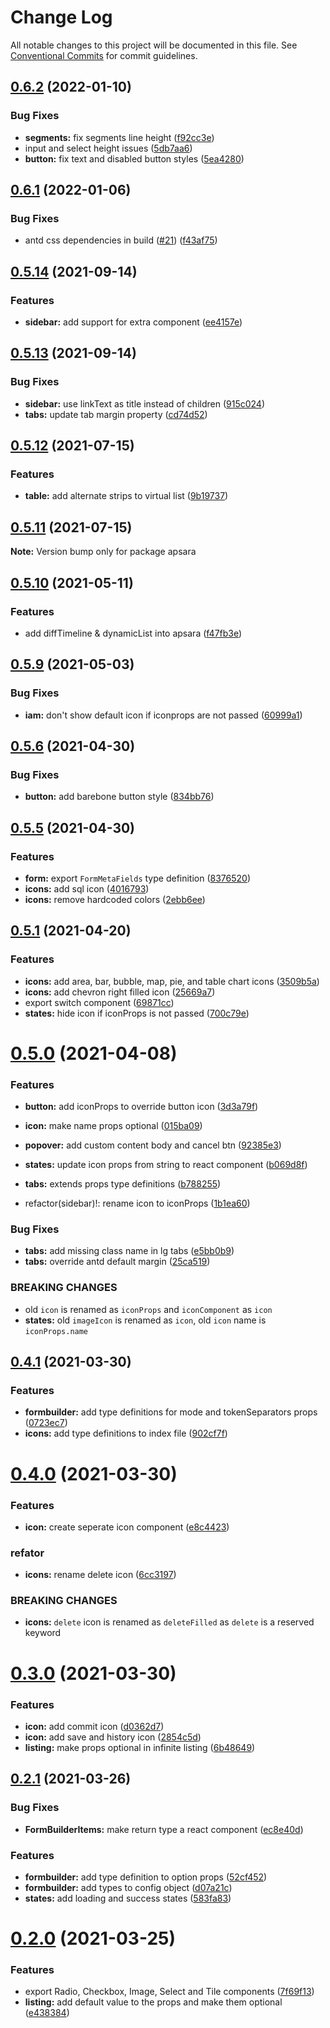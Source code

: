 # Change Log

All notable changes to this project will be documented in this file.
See [Conventional Commits](https://conventionalcommits.org) for commit guidelines.

## [0.6.2](https://github.com/odpf/apsara/compare/v0.6.1...v0.6.2) (2022-01-10)


### Bug Fixes

* **segments:** fix segments line height ([f92cc3e](https://github.com/odpf/apsara/commit/f92cc3e84188b47a4f90f82e545c63e8b0ed02d1))
* input and select height issues ([5db7aa6](https://github.com/odpf/apsara/commit/5db7aa659b0ffd41a92f7693fe38e9cc4e00112f))
* **button:** fix text and disabled button styles ([5ea4280](https://github.com/odpf/apsara/commit/5ea428087a11702bdb73e57b5dc9423e2909566d))





## [0.6.1](https://github.com/odpf/apsara/compare/v0.6.0...v0.6.1) (2022-01-06)


### Bug Fixes

* antd css dependencies in build ([#21](https://github.com/odpf/apsara/issues/21)) ([f43af75](https://github.com/odpf/apsara/commit/f43af753f222bc0b9b46da5a3ae748c962b6d258))





## [0.5.14](https://github.com/odpf/apsara/compare/v0.5.13...v0.5.14) (2021-09-14)


### Features

* **sidebar:** add support for extra component ([ee4157e](https://github.com/odpf/apsara/commit/ee4157e431f834261879ceee1ed2394944f8c9d2))





## [0.5.13](https://github.com/odpf/apsara/compare/v0.5.12...v0.5.13) (2021-09-14)


### Bug Fixes

* **sidebar:** use linkText as title instead of children ([915c024](https://github.com/odpf/apsara/commit/915c024f71547dcc837fd019074cff3accbb32ca))
* **tabs:** update tab margin property ([cd74d52](https://github.com/odpf/apsara/commit/cd74d52339c1480500637d6a04a21d249ef66ce9))





## [0.5.12](https://github.com/odpf/apsara/compare/v0.5.11...v0.5.12) (2021-07-15)


### Features

* **table:** add alternate strips to virtual list ([9b19737](https://github.com/odpf/apsara/commit/9b19737749528ea2aab26c67df65b7c80e96ba16))





## [0.5.11](https://github.com/odpf/apsara/compare/v0.5.10...v0.5.11) (2021-07-15)

**Note:** Version bump only for package apsara





## [0.5.10](https://github.com/odpf/apsara/compare/v0.5.9...v0.5.10) (2021-05-11)


### Features

* add diffTimeline & dynamicList into apsara ([f47fb3e](https://github.com/odpf/apsara/commit/f47fb3e5d3803ef7dce10609f79ede491f0d0e83))





## [0.5.9](https://github.com/odpf/apsara/compare/v0.5.8...v0.5.9) (2021-05-03)


### Bug Fixes

* **iam:** don't show default icon if iconprops are not passed ([60999a1](https://github.com/odpf/apsara/commit/60999a1edc21f46e4ecffefdb326f02288b23104))





## [0.5.6](https://github.com/odpf/apsara/compare/v0.5.5...v0.5.6) (2021-04-30)


### Bug Fixes

* **button:** add barebone button style ([834bb76](https://github.com/odpf/apsara/commit/834bb7646b0ebfb8d218b59658be14598f7e2e18))





## [0.5.5](https://github.com/odpf/apsara/compare/v0.5.4...v0.5.5) (2021-04-30)


### Features

* **form:** export `FormMetaFields` type definition ([8376520](https://github.com/odpf/apsara/commit/8376520425320f1aa5b551ff3392f9093c496cc8))
* **icons:** add sql icon ([4016793](https://github.com/odpf/apsara/commit/40167934b8e05d1ab6391dca08b021e797678082))
* **icons:** remove hardcoded colors ([2ebb6ee](https://github.com/odpf/apsara/commit/2ebb6ee529041f2175d66bb455f4692a2003a46d))





## [0.5.1](https://github.com/odpf/apsara/compare/v0.5.0...v0.5.1) (2021-04-20)


### Features

* **icons:**  add area, bar, bubble, map, pie, and table chart icons ([3509b5a](https://github.com/odpf/apsara/commit/3509b5a19cedea70ccbff1d76f1c036496a39c7c))
* **icons:** add chevron right filled icon ([25669a7](https://github.com/odpf/apsara/commit/25669a7db3c10b7f4fa211e7dfafb449b469e94d))
* export switch component ([69871cc](https://github.com/odpf/apsara/commit/69871ccd42cc2c5900df0086406429f9f8cfec0b))
* **states:** hide icon if iconProps is not passed ([700c79e](https://github.com/odpf/apsara/commit/700c79ebbc6edc96edde5ecdc461ce25749c1e76))





# [0.5.0](https://github.com/odpf/apsara/compare/v0.4.1...v0.5.0) (2021-04-08)


### Features

* **button:** add iconProps to override button icon ([3d3a79f](https://github.com/odpf/apsara/commit/3d3a79f2fd3ba2c25386ad686c79513ccc1960c1))
* **icon:** make name props optional ([015ba09](https://github.com/odpf/apsara/commit/015ba0933c50a6536de61741ecaeefefe60dec64))
* **popover:** add custom content body and cancel btn ([92385e3](https://github.com/odpf/apsara/commit/92385e3e8c89e71b7f7787fb9df0995b5cbd5834))
* **states:** update icon props from string to react component ([b069d8f](https://github.com/odpf/apsara/commit/b069d8f42c0d71d90b77bebb568f0285196cda4a))
* **tabs:** extends props type definitions ([b788255](https://github.com/odpf/apsara/commit/b788255a9709e9af462da50bc0b06e24ff05eb1d))


* refactor(sidebar)!: rename icon to iconProps ([1b1ea60](https://github.com/odpf/apsara/commit/1b1ea60382051331ebccb081758c2f01205e0034))


### Bug Fixes

* **tabs:** add missing class name in lg tabs ([e5bb0b9](https://github.com/odpf/apsara/commit/e5bb0b92bd60919e942c3698390a59ba25be8385))
* **tabs:** override antd default margin ([25ca519](https://github.com/odpf/apsara/commit/25ca5196cba1ff0626c457203eb8b9885e9bcb80))


### BREAKING CHANGES

* old `icon` is renamed as `iconProps` and `iconComponent` as `icon`
* **states:** old `imageIcon` is renamed as `icon`, old `icon` name is `iconProps.name`





## [0.4.1](https://github.com/odpf/apsara/compare/v0.4.0...v0.4.1) (2021-03-30)


### Features

* **formbuilder:** add type definitions for mode and tokenSeparators props ([0723ec7](https://github.com/odpf/apsara/commit/0723ec729501a2c8003c77155ac4774941d1fa40))
* **icons:** add type definitions to index file ([902cf7f](https://github.com/odpf/apsara/commit/902cf7fd084f30e0f922c7b06d46fc173a9f2c1a))





# [0.4.0](https://github.com/odpf/apsara/compare/v0.3.0...v0.4.0) (2021-03-30)


### Features

* **icon:** create seperate icon component ([e8c4423](https://github.com/odpf/apsara/commit/e8c442336e809fb464e1f298307565a1c9b1223c))


### refator

* **icons:** rename delete icon ([6cc3197](https://github.com/odpf/apsara/commit/6cc319724bcadb9a257c66f9656da9add292e7c0))


### BREAKING CHANGES

* **icons:** `delete` icon is renamed as `deleteFilled` as `delete` is a reserved keyword





# [0.3.0](https://github.com/odpf/apsara/compare/v0.2.1...v0.3.0) (2021-03-30)


### Features

* **icon:** add commit icon ([d0362d7](https://github.com/odpf/apsara/commit/d0362d7a0306175f609160442479471b9b0da6f9))
* **icon:** add save and history icon ([2854c5d](https://github.com/odpf/apsara/commit/2854c5d826ca032182012b40aec08ad96b239ceb))
* **listing:** make props optional in infinite listing ([6b48649](https://github.com/odpf/apsara/commit/6b48649db7508fdb44cd08b181917793e192e93b))





## [0.2.1](https://github.com/odpf/apsara/compare/v0.2.0...v0.2.1) (2021-03-26)


### Bug Fixes

* **FormBuilderItems:** make return type a react component ([ec8e40d](https://github.com/odpf/apsara/commit/ec8e40d71377e1c5291ec00d9f571dbca051f4d2))


### Features

* **formbuilder:** add type definition to option props ([52cf452](https://github.com/odpf/apsara/commit/52cf452066d15b2aa2d2838ac5b536604c8c7eba))
* **formbuilder:** add types to config object ([d07a21c](https://github.com/odpf/apsara/commit/d07a21ccdb57fc8e7db0b64b379f505424e1812d))
* **states:** add loading and success states ([583fa83](https://github.com/odpf/apsara/commit/583fa836951b9a72f8b2699f70f99b39b07a0801))





# [0.2.0](https://github.com/odpf/apsara/compare/v0.1.3...v0.2.0) (2021-03-25)


### Features

* export Radio, Checkbox, Image, Select and Tile components ([7f69f13](https://github.com/odpf/apsara/commit/7f69f130c2c43340549a1137a5987b7d8058606d))
* **listing:** add default value to the props and make them optional ([e438384](https://github.com/odpf/apsara/commit/e4383845a15e4bb91ad0f04ae46e904d055c65df))
